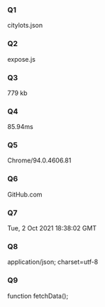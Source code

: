 ### Q1
citylots.json

### Q2
expose.js

### Q3
779 kb

### Q4
85.94ms

### Q5
Chrome/94.0.4606.81

### Q6
GitHub.com

### Q7
Tue, 2 Oct 2021 18:38:02 GMT

### Q8
application/json; charset=utf-8

### Q9
function fetchData();
